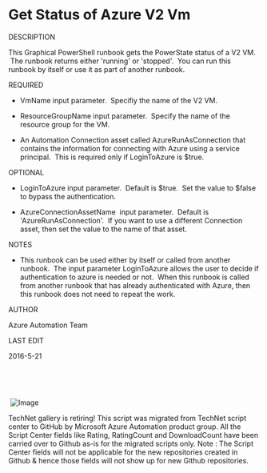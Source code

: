 ﻿Get Status of Azure V2 Vm
=========================

            

DESCRIPTION


This Graphical PowerShell runbook gets the PowerState status of a V2 VM.  The runbook returns either 'running' or 'stopped'.  You can run this runbook by itself or use it as part of another runbook.



REQUIRED


- VmName input parameter.  Specifiy the name of the V2 VM.


- ResourceGroupName input parameter.  Specify the name of the resource group for the VM.


- An Automation Connection asset called AzureRunAsConnection that contains the information for connecting with Azure using a service principal.  This is required only if LoginToAzure is $true.


OPTIONAL


- LoginToAzure input parameter.  Default is $true.  Set the value to $false to bypass the authentication.


- AzureConnectionAssetName  input parameter.  Default is 'AzureRunAsConnection'.  If you want to use a different Connection asset, then set the value to the name of that asset.



NOTES


- This runbook can be used either by itself or called from another runbook.  The input parameter LoginToAzure allows the user to decide if authentication to azure is needed or not.  When this runbook is called from another runbook that has already
 authenticated with Azure, then this runbook does not need to repeat the work.


AUTHOR


Azure Automation Team 


LAST EDIT


2016-5-21


 


 

 ![Image](https://github.com/azureautomation/get-status-of-azure-v2-vm/raw/master/GetAzureV2VmStatus.png)

        
    
TechNet gallery is retiring! This script was migrated from TechNet script center to GitHub by Microsoft Azure Automation product group. All the Script Center fields like Rating, RatingCount and DownloadCount have been carried over to Github as-is for the migrated scripts only. Note : The Script Center fields will not be applicable for the new repositories created in Github & hence those fields will not show up for new Github repositories.
